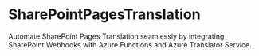 # SharePointPagesTranslation
Automate SharePoint Pages Translation seamlessly by integrating SharePoint Webhooks with Azure Functions and Azure Translator Service.
